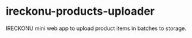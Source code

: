 # ireckonu-products-uploader


IRECKONU mini web app to upload product items in batches to storage.
